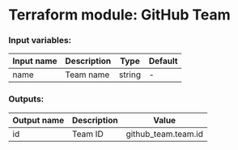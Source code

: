 # Terraform module: GitHub Team

### Input variables:

| Input name | Description | Type   | Default |
| ---------- | ----------- | ------ | ------- |
| name       | Team name   | string | -       |

### Outputs:

| Output name | Description | Value               |
| ----------- | ----------- | ------------------- |
| id          | Team ID     | github_team.team.id |
